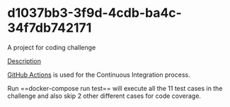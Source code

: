 # d1037bb3-3f9d-4cdb-ba4c-34f7db742171
A project for coding challenge


[Description](https://github.com/ksaifullah/coding-challenge)

[GitHub Actions](https://docs.github.com/en/free-pro-team@latest/actions) is used for the Continuous Integration process.

Run ==docker-compose run test== will execute all the 11 test cases in the challenge and also skip 2 other different cases for code coverage.